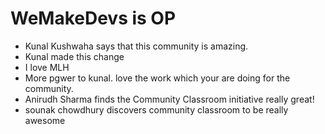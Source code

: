 # WeMakeDevs is OP

- Kunal Kushwaha says that this community is amazing.
- Kunal made this change
- I love MLH
- More pgwer to kunal. love the work which your are doing for the community.
- Anirudh Sharma finds the Community Classroom initiative really great!
- sounak chowdhury discovers community classroom to be really awesome
